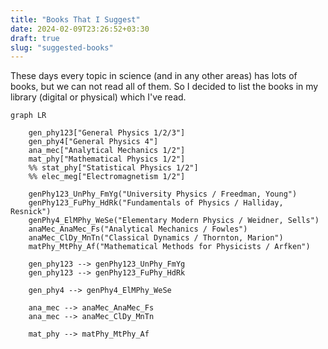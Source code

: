 ```yaml
---
title: "Books That I Suggest"
date: 2024-02-09T23:26:52+03:30
draft: true
slug: "suggested-books"
---
```


These days every topic in science (and in any other areas) has lots of books, but we can not read all of them.
So I decided to list the books in my library (digital or physical) which I've read.

<!-- 
- Subjects' name syntax
    subject_name["and this is complete name"]
- Subjects' references syntax
    subjectName_referenceName_author("complete name / author")
 -->

```mermaid
graph LR

    gen_phy123["General Physics 1/2/3"]
    gen_phy4["General Physics 4"]
    ana_mec["Analytical Mechanics 1/2"]
    mat_phy["Mathematical Physics 1/2"]
    %% stat_phy["Statistical Physics 1/2"]
    %% elec_meg["Electromagnetism 1/2"]

    genPhy123_UnPhy_FmYg("University Physics / Freedman, Young")
    genPhy123_FuPhy_HdRk("Fundamentals of Physics / Halliday, Resnick")
    genPhy4_ElMPhy_WeSe("Elementary Modern Physics / Weidner, Sells")
    anaMec_AnaMec_Fs("Analytical Mechanics / Fowles")
    anaMec_ClDy_MnTn("Classical Dynamics / Thornton, Marion")
    matPhy_MtPhy_Af("Mathematical Methods for Physicists / Arfken")

    gen_phy123 --> genPhy123_UnPhy_FmYg
    gen_phy123 --> genPhy123_FuPhy_HdRk

    gen_phy4 --> genPhy4_ElMPhy_WeSe

    ana_mec --> anaMec_AnaMec_Fs
    ana_mec --> anaMec_ClDy_MnTn

    mat_phy --> matPhy_MtPhy_Af
```
